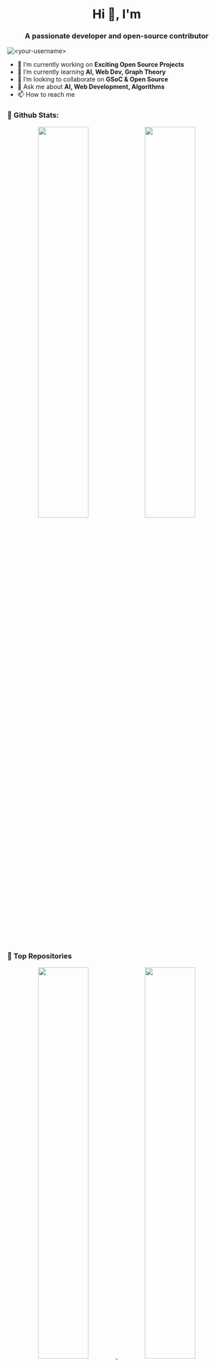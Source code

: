 <h1 align="center">Hi 👋, I'm <Rohit_Yakkundi></h1>
<h3 align="center">A passionate developer and open-source contributor</h3>

<p align="left"> <img src="https://komarev.com/ghpvc/?username=<your-username>&label=Profile%20views&color=0e75b6&style=flat" alt="<your-username>" /> </p>

- 🔭 I’m currently working on **Exciting Open Source Projects**
- 🌱 I’m currently learning **AI, Web Dev, Graph Theory**
- 👯 I’m looking to collaborate on **GSoC & Open Source**
- 💬 Ask me about **AI, Web Development, Algorithms**
- 📫 How to reach me **<your-email>**

### 🚀 Github Stats:
<p align="center">
  <img width="48%" src="https://github-readme-stats.vercel.app/api?username=<your-username>&show_icons=true&theme=radical" />
  <img width="48%" src="https://github-readme-streak-stats.herokuapp.com/?user=<your-username>&theme=radical" />
</p>

### 📌 Top Repositories
<p align="center">
  <a href="https://github.com/<your-username>/<repo-name>">
    <img width="48%" src="https://github-readme-stats.vercel.app/api/pin/?username=<your-username>&repo=<repo-name>&theme=radical" />
  </a>
  <a href="https://github.com/<your-username>/<repo-name-2>">
    <img width="48%" src="https://github-readme-stats.vercel.app/api/pin/?username=<your-username>&repo=<repo-name-2>&theme=radical" />
  </a>
</p>

### 📊 Contribution Graph
<p align="center">
  <img src="https://activity-graph.herokuapp.com/graph?username=<your-username>&theme=redical"/>
</p>

### 🔗 Connect with Me
<p align="left">
<a href="https://twitter.com/<your-twitter>" target="blank"><img align="center" src="https://cdn.jsdelivr.net/npm/simple-icons@3.0.1/icons/twitter.svg" alt="<your-twitter>" height="30" width="40" /></a>
<a href="https://linkedin.com/in/<your-linkedin>" target="blank"><img align="center" src="https://cdn.jsdelivr.net/npm/simple-icons@3.0.1/icons/linkedin.svg" alt="<your-linkedin>" height="30" width="40" /></a>
<a href="https://www.youtube.com/c/<your-youtube>" target="blank"><img align="center" src="https://cdn.jsdelivr.net/npm/simple-icons@3.0.1/icons/youtube.svg" alt="<your-youtube>" height="30" width="40" /></a>
</p>

---

